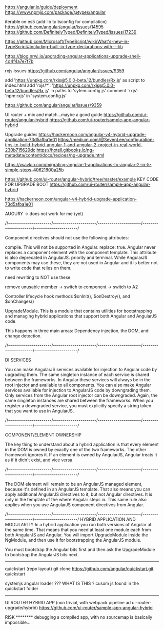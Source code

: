 https://angular.io/guide/deployment
https://www.npmjs.com/package/@types/angular

iterable on es5 (add lib to tsconfig for compilation)
https://github.com/angular/angular/issues/14595
https://github.com/DefinitelyTyped/DefinitelyTyped/issues/17239

https://github.com/Microsoft/TypeScript/wiki/What's-new-in-TypeScript#including-built-in-type-declarations-with---lib

https://blog.nrwl.io/upgrading-angular-applications-upgrade-shell-4d4f4a7e7f7b


rxjs issues
https://github.com/angular/angular/issues/9359

add 'https://unpkg.com/rxjs@5.0.0-beta.12/bundles/Rx.js' as script to index.html
add 'rxjs/*': 'https://unpkg.com/rxjs@5.0.0-beta.12/bundles/Rx.js' in paths to 'sytem.config.js'
comment 'rxjs': 'npm:rxjs' in 'system.config.js'

https://github.com/angular/angular/issues/9359



UI router + mix and match...maybe a good guide
https://github.com/ui-router/angular-hybrid
https://github.com/ui-router/sample-app-angular-hybrid

Upgrade guides
https://hackernoon.com/angular-v4-hybrid-upgrade-application-73d5afba1e01
https://medium.com/@SevenLee/configuration-tips-to-build-hybrid-angular-1-and-angular-2-project-in-real-world-230b715629dc
https://hotell.gitbooks.io/ng-metadata/content/docs/recipes/ng-upgrade.html

https://vsavkin.com/migrating-angular-1-applications-to-angular-2-in-5-simple-steps-40621800a25b


https://github.com/ui-router/angular-hybrid/tree/master/example KEY CODE FOR UPGRADE BOOT
https://github.com/ui-router/sample-app-angular-hybrid


https://hackernoon.com/angular-v4-hybrid-upgrade-application-73d5afba1e01

AUGURY -> does not work for me (yet)

//----------------------/----------------------/----------------------/----------------------/----------------------/

Component directives should not use the following attributes:

compile. This will not be supported in Angular.
replace: true. Angular never replaces a component element with the component template. This attribute is also deprecated in AngularJS.
priority and terminal. While AngularJS components may use these, they are not used in Angular and it is better not to write code that relies on them.

need rewriting to NOT use these


remove unusable member -> switch to component -> switch to A2

Controller lifecycle hook methods $onInit(), $onDestroy(), and $onChanges()



UpgradeModule. This is a module that contains utilities for bootstrapping and managing hybrid applications that support both Angular and AngularJS code.



This happens in three main areas: Dependency injection, the DOM, and change detection.


//----------------------/----------------------/----------------------/----------------------/----------------------/

DI SERVICES

You can make AngularJS services available for injection to Angular code by upgrading them. The same singleton instance of each service is shared between the frameworks. In Angular these services will always be in the root injector and available to all components.
You can also make Angular services available for injection to AngularJS code by downgrading them. Only services from the Angular root injector can be downgraded. Again, the same singleton instances are shared between the frameworks. When you register a downgraded service, you must explicitly specify a string token that you want to use in AngularJS.

//----------------------/----------------------/----------------------/----------------------/----------------------/

COMPONENT/ELEMENT OWNERSHIP

The key thing to understand about a hybrid application is that every element in the DOM is owned by exactly one of the two frameworks. The other framework ignores it. If an element is owned by AngularJS, Angular treats it as if it didn't exist, and vice versa.

//----------------------/----------------------/----------------------/----------------------/----------------------/


The DOM element <a-component> will remain to be an AngularJS managed element, because it's defined in an AngularJS template. That also means you can apply additional AngularJS directives to it, but not Angular directives. It is only in the template of the <a-component> where Angular steps in. This same rule also applies when you use AngularJS component directives from Angular.

//----------------------/----------------------/----------------------/----------------------/----------------------/
HYBRID APPLICATION AND MODULARITY
In a hybrid application you run both versions of Angular at the same time. That means that you need at least one module each from both AngularJS and Angular. You will import UpgradeModule inside the NgModule, and then use it for bootstrapping the AngularJS module.


You must bootstrap the Angular bits first and then ask the UpgradeModule to bootstrap the AngularJS bits next.

****************
quickstart (repo layout)
git clone https://github.com/angular/quickstart.git quickstart  


systemjs angular loader ??? WHAT IS THIS ? cusom js found in the quickstart folder


****************
UI ROUTER HYBRID APP (non trivial, with webpack pipeline ad ui-router-upgrade/hybrid)
https://github.com/ui-router/sample-app-angular-hybrid



RISK ********
debugging a compiled app, with no sourcemap is basically impossible...
